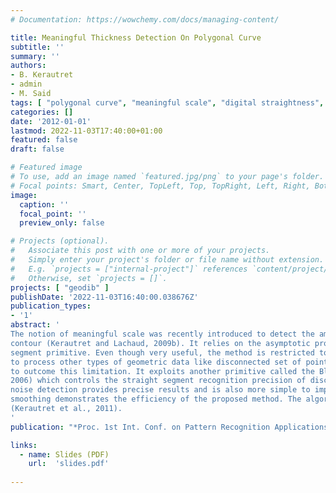 ```yaml
---
# Documentation: https://wowchemy.com/docs/managing-content/

title: Meaningful Thickness Detection On Polygonal Curve
subtitle: ''
summary: ''
authors:
- B. Kerautret
- admin
- M. Said
tags: [ "polygonal curve", "meaningful scale", "digital straightness", "noise detection", "2D" ]
categories: []
date: '2012-01-01'
lastmod: 2022-11-03T17:40:00+01:00
featured: false
draft: false

# Featured image
# To use, add an image named `featured.jpg/png` to your page's folder.
# Focal points: Smart, Center, TopLeft, Top, TopRight, Left, Right, BottomLeft, Bottom, BottomRight.
image:
  caption: ''
  focal_point: ''
  preview_only: false

# Projects (optional).
#   Associate this post with one or more of your projects.
#   Simply enter your project's folder or file name without extension.
#   E.g. `projects = ["internal-project"]` references `content/project/deep-learning/index.md`.
#   Otherwise, set `projects = []`.
projects: [ "geodib" ]
publishDate: '2022-11-03T16:40:00.038676Z'
publication_types:
- '1'
abstract: '
The notion of meaningful scale was recently introduced to detect the amount of noise present along a digital
contour (Kerautret and Lachaud, 2009b). It relies on the asymptotic properties of the maximal digital straight
segment primitive. Even though very useful, the method is restricted to digital contour data and is not able
to process other types of geometric data like disconnected set of points. In this work, we propose a solution
to outcome this limitation. It exploits another primitive called the Blurred Segment (Debled-Rennesson et al.,
2006) which controls the straight segment recognition precision of disconnected sets of points. The resulting
noise detection provides precise results and is also more simple to implement. A first application of contour
smoothing demonstrates the efficiency of the proposed method. The algorithms can also be tested online
(Kerautret et al., 2011).
'
publication: "*Proc. 1st Int. Conf. on Pattern Recognition Applications and Methods (ICPRAM'2012), Vilamoura, Algarve, Portugal*"

links:
  - name: Slides (PDF)
    url:  'slides.pdf'
    
---
```

